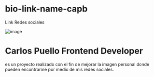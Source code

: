 # bio-link-name-capb
Link Redes sociales

![image](https://user-images.githubusercontent.com/5782554/179440233-7269d44e-1404-43b7-aad1-48e8af6edf7c.png)




# Carlos Puello Frontend Developer
es un proyecto realizado con el fin de mejorar la imagen personal donde pueden encontrarme por medio de mis redes sociales.
